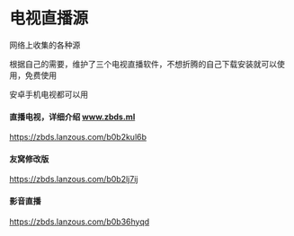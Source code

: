 # 电视直播源

网络上收集的各种源



根据自己的需要，维护了三个电视直播软件，不想折腾的自己下载安装就可以使用，免费使用

安卓手机电视都可以用



#### **直播电视，详细介绍  www.zbds.ml**

https://zbds.lanzous.com/b0b2kul6b



#### 友窝修改版

https://zbds.lanzous.com/b0b2lj7ij



#### 影音直播

https://zbds.lanzous.com/b0b36hyqd



